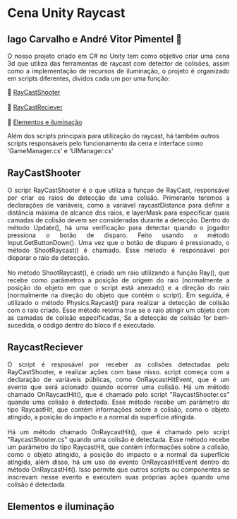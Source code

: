 # **Cena Unity Raycast**
## Iago Carvalho e André Vitor Pimentel 📖
<p align="justify">
 O nosso projeto criado em C# no Unity tem como objetivo criar uma cena 3d que utiliza das ferramentas de raycast com detector de colisões, 
 assim como a implementação de recursos de iluminação, o projeto é organizado em scripts diferentes, dividos cada um por uma função:
  
🔹 [RayCastShooter](#raycastshooter) <br><br>
🔹 [RayCastReciever](#raycastreciever)<br><br>
🔹 [Elementos e iluminação](#elementos-e-iluminação) 
  
 Além dos scripts principais para utilização do raycast, há também outros scripts responsáveis pelo funcionamento da cena e interface como 'GameManager.cs' e 'UIManager.cs'
 </p>
 
## RayCastShooter
<p align="justify">
O script RayCastShooter é o que utiliza a funçao de RayCast, responsável por criar os raios de detecção de uma colisão.
Primerante teremos a declarações de variáveis, como a variável raycastDistance para definir a distância máxima de alcance dos raios, e layerMask para 
especificar quais camadas de colisão devem ser consideradas durante a detecção.
Dentro do método Update(), há uma verificação para detectar quando o jogador pressiona o botão de disparo. Feito usando o método Input.GetButtonDown().
Uma vez que o botão de disparo é pressionado, o método ShootRaycast() é chamado. Esse método é responsável por disparar o raio de detecção.<br><br>
No método ShootRaycast(), é criado um raio utilizando a função Ray(), que recebe como parâmetros a posição de origem do raio 
(normalmente a posição do objeto em que o script está anexado) e a direção do raio (normalmente na direção do objeto que contém o script).
Em seguida, é utilizado o método Physics.Raycast() para realizar a detecção de colisão com o raio criado. 
Esse método retorna true se o raio atingir um objeto com as camadas de colisão especificadas, Se a detecção de colisão for bem-sucedida, o código dentro do bloco if é executado. 
 </p> 
 
 ## RaycastReciever
 <p align="justify">
O script é resposável por receber as colisões detectadas pelo RayCastShooter, e realizar ações com base nisso. 
script começa com a declaração de variáveis públicas, como OnRaycastHitEvent, que é um evento que será acionado quando ocorrer uma colisão.
Há um método chamado OnRaycastHit(), que é chamado pelo script "RaycastShooter.cs" quando uma colisão é detectada. 
Esse método recebe um parâmetro do tipo RaycastHit, que contém informações sobre a colisão, como o objeto atingido, a posição do impacto e a normal da superfície atingida.<br><br>
Há um método chamado OnRaycastHit(), que é chamado pelo script "RaycastShooter.cs" quando uma colisão é detectada. 
Esse método recebe um parâmetro do tipo RaycastHit, que contém informações sobre a colisão, como o objeto atingido, a posição do impacto e a normal da superfície atingida, 
 além disso, há um uso do evento OnRaycastHitEvent dentro do método OnRaycastHit(). 
Isso permite que outros scripts ou componentes se inscrevam nesse evento e executem suas próprias ações quando uma colisão é detectada.
</p>
 
## Elementos e iluminação 
